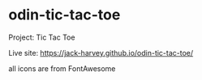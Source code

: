 # odin-tic-tac-toe

Project: Tic Tac Toe

Live site: https://jack-harvey.github.io/odin-tic-tac-toe/

all icons are from FontAwesome
